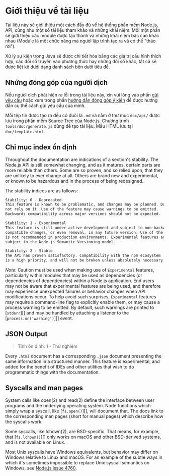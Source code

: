 # Giới thiệu về tài liệu

<!--introduced_in=v0.10.0-->
<!-- type=misc -->

Tài liệu này sẽ giới thiệu một cách đầy đủ về hệ thống phần mềm Node.js, API, cũng như một số tài liệu tham khảo và những khái niệm. Mỗi một phần sẽ giới thiệu các module được tạo thành và những khái niệm bậc cao khác nhau (Module là một chức năng mà người lập trình tạo ra và có thể "tháo rời").

Xử lý sự kiện trong Java sẽ được chi tiết hóa bằng các giá trị cấu hình thích hợp, các đối số truyền vào phương thức hay những đối số khác, tất cả sẽ được liệt kê dưới dạng danh sách bên dưới tiêu đề.

## Nhứng đóng góp của người dịch

Nếu người dịch phát hiện ra lỗi trong tài liệu này, xin vui lòng vào phần [gửi yêu cầu](https://github.com/nodejs/node/issues/new) hoặc xem trong phần [hướng dẫn đóng góp ý kiến](https://github.com/nodejs/node/blob/master/CONTRIBUTING.md) để được hướng dẫn cụ thể cách gửi yêu cầu của mình.

Mỗi tệp tin được tạo ra đều có đuôi là `.md` và nằm ở thư mục `doc/api/` được lưu trong phần mềm Source Tree của Node.js. Chương trình `tools/doc/generate.js` dùng để tạo tài liệu. Mẫu HTML lưu tại `doc/template.html`.

## Chỉ mục index ổn định

<!--type=misc-->

Throughout the documentation are indications of a section's stability. The Node.js API is still somewhat changing, and as it matures, certain parts are more reliable than others. Some are so proven, and so relied upon, that they are unlikely to ever change at all. Others are brand new and experimental, or known to be hazardous and in the process of being redesigned.

The stability indices are as follows:

```txt
Stability: 0 - Deprecated
This feature is known to be problematic, and changes may be planned. Do
not rely on it. Use of the feature may cause warnings to be emitted.
Backwards compatibility across major versions should not be expected.
```

```txt
Stability: 1 - Experimental
This feature is still under active development and subject to non-backwards
compatible changes, or even removal, in any future version. Use of the feature
is not recommended in production environments. Experimental features are not
subject to the Node.js Semantic Versioning model.
```

```txt
Stability: 2 - Stable
The API has proven satisfactory. Compatibility with the npm ecosystem
is a high priority, and will not be broken unless absolutely necessary.
```

*Note*: Caution must be used when making use of `Experimental` features, particularly within modules that may be used as dependencies (or dependencies of dependencies) within a Node.js application. End users may not be aware that experimental features are being used, and therefore may experience unexpected failures or behavior changes when API modifications occur. To help avoid such surprises, `Experimental` features may require a command-line flag to explicitly enable them, or may cause a process warning to be emitted. By default, such warnings are printed to [`stderr`][] and may be handled by attaching a listener to the [`process.on('warning')`][] event.

## JSON Output
<!-- YAML
added: v0.6.12
-->

> Tính ổn định: 1 - Thử nghiệm

Every `.html` document has a corresponding `.json` document presenting the same information in a structured manner. This feature is experimental, and added for the benefit of IDEs and other utilities that wish to do programmatic things with the documentation.

## Syscalls and man pages

System calls like open(2) and read(2) define the interface between user programs and the underlying operating system. Node functions which simply wrap a syscall, like [`fs.open()`][], will document that. The docs link to the corresponding man pages (short for manual pages) which describe how the syscalls work.

Some syscalls, like lchown(2), are BSD-specific. That means, for example, that [`fs.lchown()`][] only works on macOS and other BSD-derived systems, and is not available on Linux.

Most Unix syscalls have Windows equivalents, but behavior may differ on Windows relative to Linux and macOS. For an example of the subtle ways in which it's sometimes impossible to replace Unix syscall semantics on Windows, see [Node.js issue 4760](https://github.com/nodejs/node/issues/4760).
